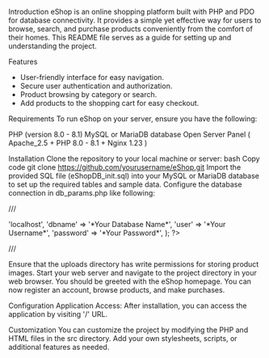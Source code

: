 Introduction
eShop is an online shopping platform built with PHP and PDO for database connectivity. 
It provides a simple yet effective way for users to browse, search, and purchase products conveniently from the comfort of their homes.
This README file serves as a guide for setting up and understanding the project.

Features
- User-friendly interface for easy navigation.
- Secure user authentication and authorization.
- Product browsing by category or search.
- Add products to the shopping cart for easy checkout.

Requirements
To run eShop on your server, ensure you have the following:

PHP (version 8.0 - 8.1)
MySQL or MariaDB database
Open Server Panel ( Apache_2.5 + PHP 8.0 - 8.1 + Nginx 1.23 ) 

Installation
Clone the repository to your local machine or server:
bash
Copy code
git clone https://github.com/yourusername/eShop.git
Import the provided SQL file (eShopDB_init.sql) into your MySQL or MariaDB database to set up the required tables and sample data.
Configure the database connection in db_params.php like following:

///
<?php

  return array(
      'host' => 'localhost',
      'dbname' => '*Your Database Name*',
      'user' => '*Your Username*',
      'password' => '*Your Password*',
  );

?>
///

Ensure that the uploads directory has write permissions for storing product images.
Start your web server and navigate to the project directory in your web browser.
You should be greeted with the eShop homepage. You can now register an account, browse products, and make purchases.


Configuration
Application Access: After installation, you can access the application by visiting '/' URL.

Customization 
You can customize the project by modifying the PHP and HTML files in the src directory. Add your own stylesheets, scripts, or additional features as needed.
 
 
